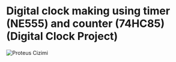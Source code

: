 # Digital clock making using timer (NE555) and counter (74HC85) (Digital Clock Project)


![Proteus Cizimi](https://user-images.githubusercontent.com/103145392/209485143-c64b28c5-3772-4de5-a2fd-54c61deebc5c.png)
